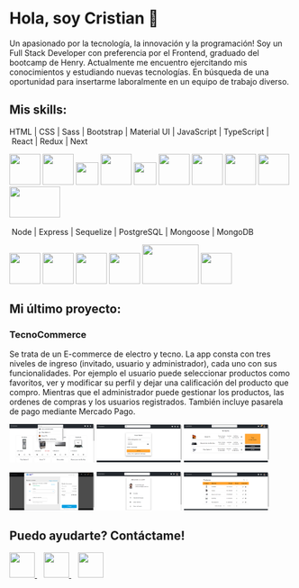 # Hola, soy Cristian 👋

<p>
  Un apasionado por la tecnología, la innovación y la programación! Soy un Full Stack Developer con preferencia por el Frontend, graduado del bootcamp de Henry.
  Actualmente me encuentro ejercitando mis conocimientos y estudiando nuevas tecnologías. En búsqueda de una oportunidad para insertarme laboralmente en un equipo de trabajo diverso.
</p>

## Mis skills:

HTML&nbsp;|&nbsp;CSS&nbsp;|&nbsp;Sass&nbsp;|&nbsp;Bootstrap&nbsp;|&nbsp;Material UI&nbsp;|&nbsp;JavaScript&nbsp;|&nbsp;TypeScript&nbsp;|&nbsp;React&nbsp;|&nbsp;Redux&nbsp;|&nbsp;Next

<p>
  <a>
    <img src="https://raw.githubusercontent.com/yurijserrano/Github-Profile-Readme-Logos/master/others/html.svg" height="55" width="55">
  </a>
  <a>
    <img src="https://raw.githubusercontent.com/yurijserrano/Github-Profile-Readme-Logos/master/others/css.svg" height="55" width="55">
  </a>
  <a>
    <img src="https://upload.wikimedia.org/wikipedia/commons/thumb/9/96/Sass_Logo_Color.svg/245px-Sass_Logo_Color.svg.png" height="40" width="40">
  </a>
  <a>
    <img src="https://cutewallpaper.org/24/bootstrap-logo-png/download-bootstrap-logo-in-vector-eps-svg-cdr-for-free--brandlogosnet.png" height="55" width="55">
  </a>
  <a>
    <img src="https://camo.githubusercontent.com/4915c672a5aa2a0bb15d4ece78217ef9222c2cd99095841d0fd48abb55e1f8af/68747470733a2f2f75706c6f61642e77696b696d656469612e6f72672f77696b6970656469612f636f6d6d6f6e732f7468756d622f642f64632f4c6f676f5f6d6174657269616c5f64657369676e2e7376672f35313270782d4c6f676f5f6d6174657269616c5f64657369676e2e7376672e706e67" height="40" width="40">
  </a>
  <a>
    <img src="https://raw.githubusercontent.com/yurijserrano/Github-Profile-Readme-Logos/master/programming%20languages/javascript.svg" height="55" width="55">
  </a>
  <a>
    <img src="https://raw.githubusercontent.com/yurijserrano/Github-Profile-Readme-Logos/master/programming%20languages/typescript.svg" height="55" width="55">
  </a>
  <a>
    <img src="https://raw.githubusercontent.com/yurijserrano/Github-Profile-Readme-Logos/master/frameworks/react.svg" height="55" width="55">
  </a>
  <a>
    <img src="https://raw.githubusercontent.com/yurijserrano/Github-Profile-Readme-Logos/master/frameworks/redux.svg" height="55" width="55">
  </a>
  <a>
    <img src="https://encrypted-tbn0.gstatic.com/images?q=tbn:ANd9GcQ2uYW06dp7DzGKN3FAe0Nvj3M-WttYSCF-SA&usqp=CAU" height="55" width="90">
  </a>
</p>

&nbsp;Node&nbsp;|&nbsp;Express&nbsp;|&nbsp;Sequelize&nbsp;|&nbsp;PostgreSQL&nbsp;|&nbsp;Mongoose&nbsp;|&nbsp;MongoDB

<p>
  <a>
    <img src="https://raw.githubusercontent.com/yurijserrano/Github-Profile-Readme-Logos/master/frameworks/nodejs.svg" height="55" width="55">
  </a>
  <a>
    <img src="https://camo.githubusercontent.com/28e93a1bfe79f991ddcd35f7833e8537f0e7b31aa326dfbe98fe7eb538b40b46/68747470733a2f2f63646e2e69636f6e2d69636f6e732e636f6d2f69636f6e73322f323431352f504e472f3531322f657870726573735f6f726967696e616c5f776f72646d61726b5f6c6f676f5f69636f6e5f3134363532382e706e67" height="55" width="55">
  </a>
  <a>
    <img src="https://camo.githubusercontent.com/c7df0ed52a480ff725aac7ac3a11c8aedb6f60ea8ab01929c6adea9903589222/68747470733a2f2f63646e2e69636f6e2d69636f6e732e636f6d2f69636f6e73322f323130372f504e472f3531322f66696c655f747970655f73657175656c697a655f69636f6e5f3133303137332e706e67" height="55" width="55">
  </a>
  <a>
    <img src="https://raw.githubusercontent.com/yurijserrano/Github-Profile-Readme-Logos/master/databases/postgresql.svg" height="55" width="55">
  </a>
  <a>
    <img src="https://encrypted-tbn0.gstatic.com/images?q=tbn:ANd9GcRlo1WiHA_kxWS48IuEX39GF24thYMuECukzr3Q39DZQ27hxkH0ffOie1amCuQKfNYocLc&usqp=CAU" height="70" width="100">
  </a>
  <a>
    <img src="https://encrypted-tbn0.gstatic.com/images?q=tbn:ANd9GcQcjvDGqzTInBWJTiQDhAIlKfDnPet_R2tk0A&usqp=CAU" height="55" width="55">
  </a>
</p>

## Mi último proyecto:

<h3>TecnoCommerce</h3>

<p>
  Se trata de un E-commerce de electro y tecno. La app consta con tres niveles de ingreso (invitado, usuario y administrador), cada uno con sus funcionalidades. Por ejemplo el usuario puede seleccionar productos como favoritos, ver y modificar su perfil y dejar una calificación del producto que compro. Mientras que el administrador puede gestionar los productos, las ordenes de compras y los usuarios registrados. También incluye pasarela de pago mediante Mercado Pago.
</p>

<p>
    <img src="https://github.com/Cristian-M-B/Cristian-M-B/blob/main/projects/001.png" width="30%" />
    <img src="https://github.com/Cristian-M-B/Cristian-M-B/blob/main/projects/002.png" width="30%" />
    <img src="https://github.com/Cristian-M-B/Cristian-M-B/blob/main/projects/003.png" width="30%" />
</p>
<p>
    <img src="https://github.com/Cristian-M-B/Cristian-M-B/blob/main/projects/004.png" width="30%" />
    <img src="https://github.com/Cristian-M-B/Cristian-M-B/blob/main/projects/005.png" width="30%" />
    <img src="https://github.com/Cristian-M-B/Cristian-M-B/blob/main/projects/006.png" width="30%" />
</p>

## Puedo ayudarte? Contáctame!

<a href="https://www.linkedin.com/in/cristian-baronetto" target="_blank" rel="noreferrer">
  <img src="https://cdn-icons-png.flaticon.com/512/174/174857.png" height="45" width="45">
</a>
&nbsp;&nbsp;
<a href="mailto:crisbaronetto@hotmail.com">
  <img src="https://cdn-icons-png.flaticon.com/512/732/732223.png" height="45" width="45">
</a>
&nbsp;&nbsp;
<a href="https://cristianbaronetto.vercel.app/" target="_blank" rel="noreferrer">
  <img src="https://cdn-icons-png.flaticon.com/512/1786/1786083.png" height="45" width="45">
</a>

<!--
**Cristian-M-B/Cristian-M-B** is a ✨ _special_ ✨ repository because its `README.md` (this file) appears on your GitHub profile.

Here are some ideas to get you started:

- 🔭 I’m currently working on ...
- 🌱 I’m currently learning ...
- 👯 I’m looking to collaborate on ...
- 🤔 I’m looking for help with ...
- 💬 Ask me about ...
- 📫 How to reach me: ...
- 😄 Pronouns: ...
- ⚡ Fun fact: ...
-->
